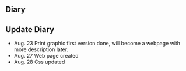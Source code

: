 ## Diary

**Update Diary**
----
* Aug. 23 
	Print graphic first version done, will become a webpage with more description later.
* Aug. 27 
	Web page created
* Aug. 28 
	Css updated

